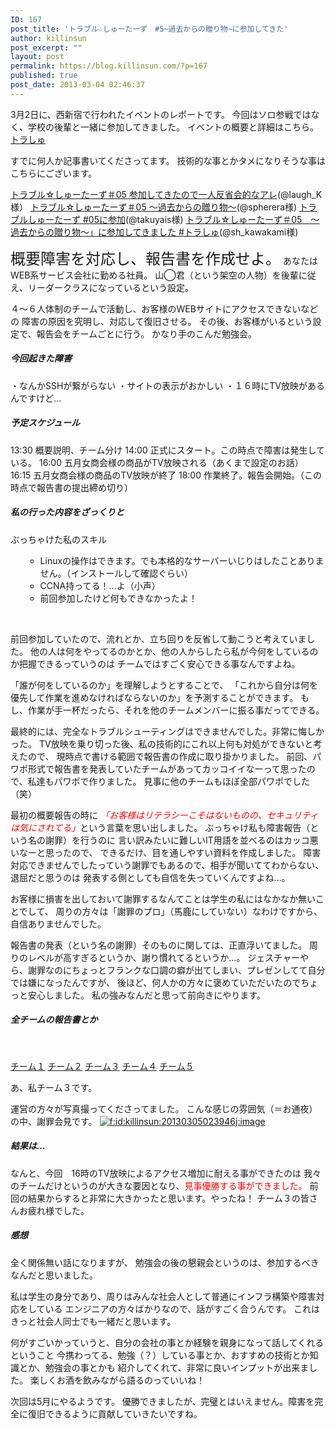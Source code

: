 ```yaml
---
ID: 167
post_title: 'トラブル☆しゅーたーず　#5~過去からの贈り物~に参加してきた'
author: killinsun
post_excerpt: ""
layout: post
permalink: https://blog.killinsun.com/?p=167
published: true
post_date: 2013-03-04 02:46:37
---
```

<div class="section">

3月2日に、西新宿で行われたイベントのレポートです。
今回はソロ参戦ではなく、学校の後輩と一緒に参加してきました。
イベントの概要と詳細はこちら。
<a href="http://www.zusaar.com/event/526059" target="_blank" rel="noopener">トラしゅ</a>


すでに何人か記事書いてくださってます。
技術的な事とかタメになりそうな事はこちらにございます。

<a href="http://laugh-labo.blogspot.jp/2013/03/05.html?spref=tw" target="_blank" rel="noopener">トラブル☆しゅーたーず＃05 参加してきたので一人反省会的なアレ</a>(@laugh_K様）
<a href="http://spherera.hatenablog.jp/entry/2013/03/05/001147" target="_blank" rel="noopener">トラブル☆しゅーたーず＃05 ～過去からの贈り物～</a>(@spherera様)
<a href="http://takuyais.hateblo.jp/entry/2013/03/03/031245" target="_blank" rel="noopener">トラブルしゅーたーず #05に参加</a>(@takuyais様)
<a href="http://d.hatena.ne.jp/s_kawakami/20130303/1362321332" target="_blank" rel="noopener">トラブル☆しゅーたーず＃05　～過去からの贈り物～」に参加してきました #トラしゅ</a>(@sh_kawakami様)

<span class="deco" style="font-size: x-large;">概要障害を対応し、報告書を作成せよ。</span>
あなたはWEB系サービス会社に勤める社員。
山◯君（という架空の人物）を後輩に従え、リーダークラスになっているという設定。

４～６人体制のチームで活動し、お客様のWEBサイトにアクセスできないなどの
障害の原因を究明し、対応して復旧させる。
その後、お客様がいるという設定で、報告会をチームごとに行う。
かなり手のこんだ勉強会。
<h5>今回起きた障害</h5>
・なんかSSHが繋がらない
・サイトの表示がおかしい
・１６時にTV放映があるんですけど…
<h5>予定スケジュール</h5>
13:30 概要説明、チーム分け
14:00 正式にスタート。この時点で障害は発生している。
16:00 五月女商会様の商品がTV放映される（あくまで設定のお話）
16:15 五月女商会様の商品のTV放映が終了
18:00 作業終了。報告会開始。（この時点で報告書の提出締め切り）
<h5>私の行った内容をざっくりと</h5>
ぶっちゃけた私のスキル
<ul>
 	<li style="list-style-type: none">
<ul>
 	<li>Linuxの操作はできます。でも本格的なサーバーいじりはしたことありません。（インストールして確認ぐらい）</li>
 	<li>CCNA持ってる！…よ（小声）</li>
 	<li>前回参加したけど何もできなかったよ！</li>
</ul>
</li>
</ul>
&nbsp;

前回参加していたので、流れとか、立ち回りを反省して動こうと考えていました。
他の人は何をやってるのかとか、他の人からしたら私が今何をしているのか把握できるっていうのは
チームではすごく安心できる事なんですよね。


「誰が何をしているのか」を理解しようとすることで、
「これから自分は何を優先して作業を進めなければならないのか」を予測することができます。
もし、作業が手一杯だったら、それを他のチームメンバーに振る事だってできる。


最終的には、完全なトラブルシューティングはできませんでした。非常に悔しかった。
TV放映を乗り切った後、私の技術的にこれ以上何も対処ができないと考えたので、
現時点で書ける範囲で報告書の作成に取り掛かりました。
前回、パワポ形式で報告書を発表していたチームがあってカッコイイなーって思ったので、私達もパワポで作りました。
見事に他のチームもほぼ全部パワポでした（笑）

最初の概要報告の時に
<span class="deco" style="font-style: italic; color: #ff0000;">「お客様はリテラシーこそはないものの、セキュリティは気にされてる」</span>という言葉を思い出しました。
ぶっちゃけ私も障害報告（という名の謝罪）を行うのに
言い訳みたいに難しいIT用語を並べるのはカッコ悪いなーと思ったので、
できるだけ、目を通しやすい資料を作成しました。
障害対応できませんでしたっていう謝罪でもあるので、相手が聞いててわからない、退屈だと思うのは
発表する側としても自信を失っていくんですよね…。

お客様に損害を出しておいて謝罪するなんてことは学生の私にはなかなか無いことでして、
周りの方々は「謝罪のプロ」（馬鹿にしていない）なわけですから、自信ありませんでした。

報告書の発表（という名の謝罪）そのものに関しては、正直浮いてました。
周りのレベルが高すぎるというか、謝り慣れてるというか…。
ジェスチャーやら、謝罪なのにちょっとフランクな口調の癖が出てしまい、プレゼンしてて自分では嫌になったんですが、
後ほど、何人かの方々に褒めていただいたのでちょっと安心しました。
私の強みなんだと思って前向きにやります。
<h5>全チームの報告書とか</h5>
&nbsp;

<a href="https://docs.google.com/presentation/d/1OaaAlCKsaaV50xAcFjaklikekiBPDDf3Ecy-L0fc8Dg/edit" target="_blank" rel="noopener">チーム１</a>
<a href="https://docs.google.com/presentation/d/18CWCkxMCowjeR3tmUiVE_MIp9JgbjpO1UjSQEFpOG3s/edit" target="_blank" rel="noopener">チーム２</a>
<a href="https://docs.google.com/presentation/d/1WYIYz5oFjqYMlSO1Hf2oIH8ScRlk_leetfE-et8U6ZY/edit" target="_blank" rel="noopener">チーム３</a>
<a href="https://docs.google.com/presentation/d/1OwI1zGcX31ygGl5Ro4-mpHN0nVESTzpBG9NDhi4w9XQ/edit" target="_blank" rel="noopener">チーム４</a>
<a href="https://docs.google.com/document/d/1YBntCTEonq0MSulRhl28DV5y4wO_-P1jdeullOPUvxc/edit" target="_blank" rel="noopener">チーム５</a>

あ、私チーム３です。

運営の方々が写真撮ってくださってました。
こんな感じの雰囲気（＝お通夜）の中、謝罪会見です。
<a class="hatena-fotolife" href="http://f.hatena.ne.jp/killinsun/20130305023946" target="_blank" rel="noopener"><img class="hatena-fotolife" title="f:id:killinsun:20130305023946j:image" src="https://cdn-ak.f.st-hatena.com/images/fotolife/k/killinsun/20130305/20130305023946.jpg" alt="f:id:killinsun:20130305023946j:image" /></a>
<h5>結果は…</h5>
なんと、今回　16時のTV放映によるアクセス増加に耐える事ができたのは
我々のチームだけというのが大きな要因となり、<span class="deco" style="color: #ff0000;">見事優勝する事ができました。</span>
前回の結果からすると非常に大きかったと思います。やったね！
チーム３の皆さんお疲れ様でした。
<h5>感想</h5>
全く関係無い話になりますが、
勉強会の後の懇親会というのは、参加するべきなんだと思いました。

私は学生の身分であり、周りはみんな社会人として普通にインフラ構築や障害対応をしている
エンジニアの方々ばかりなので、話がすごく合うんです。
これはきっと社会人同士でも一緒だと思います。

何がすごいかっていうと、自分の会社の事とか経験を親身になって話してくれるということ
今携わってる、勉強（？）している事とか、おすすめの技術とか知識とか、勉強会の事とかも
紹介してくれて、非常に良いインプットが出来ました。
楽しくお酒を飲みながら語るのっていいね！


次回は5月にやるようです。
優勝できましたが、完璧とはいえません。障害を完全に復旧できるように貢献していきたいですね。

</div>